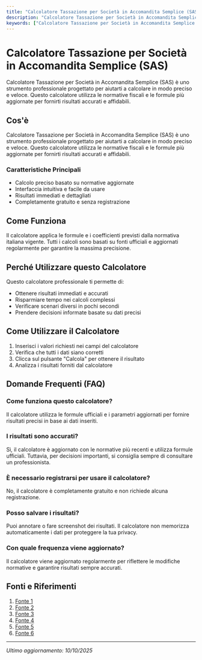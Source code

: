 ```yaml
---
title: "Calcolatore Tassazione per Società in Accomandita Semplice (SAS)"
description: "Calcolatore Tassazione per Società in Accomandita Semplice (SAS) è uno strumento professionale progettato per aiutarti a calcolare in modo preciso e veloce. Questo calcolatore utilizza le normative fiscali e le formule più aggiornate per fornirti risultati accurati e affidabili."
keywords: ["Calcolatore Tassazione per Società in Accomandita Semplice (SAS)", "calcolatore", "calcolo online"]
---
```


# Calcolatore Tassazione per Società in Accomandita Semplice (SAS)

Calcolatore Tassazione per Società in Accomandita Semplice (SAS) è uno strumento professionale progettato per aiutarti a calcolare in modo preciso e veloce. Questo calcolatore utilizza le normative fiscali e le formule più aggiornate per fornirti risultati accurati e affidabili.

## Cos'è

Calcolatore Tassazione per Società in Accomandita Semplice (SAS) è uno strumento professionale progettato per aiutarti a calcolare in modo preciso e veloce. Questo calcolatore utilizza le normative fiscali e le formule più aggiornate per fornirti risultati accurati e affidabili.

### Caratteristiche Principali

- Calcolo preciso basato su normative aggiornate
- Interfaccia intuitiva e facile da usare
- Risultati immediati e dettagliati
- Completamente gratuito e senza registrazione

## Come Funziona

Il calcolatore applica le formule e i coefficienti previsti dalla normativa italiana vigente. Tutti i calcoli sono basati su fonti ufficiali e aggiornati regolarmente per garantire la massima precisione.

## Perché Utilizzare questo Calcolatore

Questo calcolatore professionale ti permette di:

- Ottenere risultati immediati e accurati
- Risparmiare tempo nei calcoli complessi
- Verificare scenari diversi in pochi secondi
- Prendere decisioni informate basate su dati precisi

## Come Utilizzare il Calcolatore

1. Inserisci i valori richiesti nei campi del calcolatore
2. Verifica che tutti i dati siano corretti
3. Clicca sul pulsante "Calcola" per ottenere il risultato
4. Analizza i risultati forniti dal calcolatore

## Domande Frequenti (FAQ)

### Come funziona questo calcolatore?

Il calcolatore utilizza le formule ufficiali e i parametri aggiornati per fornire risultati precisi in base ai dati inseriti.

### I risultati sono accurati?

Sì, il calcolatore è aggiornato con le normative più recenti e utilizza formule ufficiali. Tuttavia, per decisioni importanti, si consiglia sempre di consultare un professionista.

### È necessario registrarsi per usare il calcolatore?

No, il calcolatore è completamente gratuito e non richiede alcuna registrazione.

### Posso salvare i risultati?

Puoi annotare o fare screenshot dei risultati. Il calcolatore non memorizza automaticamente i dati per proteggere la tua privacy.

### Con quale frequenza viene aggiornato?

Il calcolatore viene aggiornato regolarmente per riflettere le modifiche normative e garantire risultati sempre accurati.

## Fonti e Riferimenti

1. [Fonte 1](https://metatasse.it/tassazione-sas-i-migliori-metodi-per-ridurla/)
2. [Fonte 2](https://www.soluzionetasse.com/2-strumenti-per-ridurre-la-tassazione-della-sas/)
3. [Fonte 3](https://www.fattureincloud.it/guida-aprire-partita-iva/tasse/)
4. [Fonte 4](https://fiscomania.com/sas-srl-snc-tassazione/)
5. [Fonte 5](https://www.consultingitaliagroup.com/blog/articolo/tassazione-sas-e-snc/)
6. [Fonte 6](https://www.sumup.com/it-it/business-guide/come-aprire-sas/)

---

*Ultimo aggiornamento: 10/10/2025*
